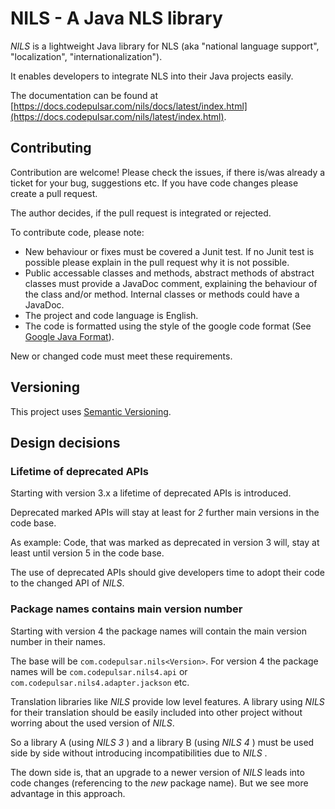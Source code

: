 # NILS - A Java NLS library

_NILS_ is a lightweight Java library for NLS (aka "national language support", "localization", "internationalization").

It enables developers to integrate NLS into their Java projects easily.

The documentation can be found at [https://docs.codepulsar.com/nils/docs/latest/index.html](https://docs.codepulsar.com/nils/latest/index.html).

## Contributing

Contribution are welcome! Please check the issues, if there is/was already a ticket for your bug, suggestions etc. If you have code changes please create a pull request.

The author decides, if the pull request is integrated or rejected.

To contribute code, please note:

* New behaviour or fixes must be covered a Junit test. If no Junit test is possible please explain in the pull request why it is not possible.
* Public accessable classes and methods, abstract methods of abstract classes must provide a JavaDoc comment, explaining the behaviour of the class and/or method. 
  Internal classes or methods could have a JavaDoc.
* The project and code language is English.
* The code is formatted using the style of the google code format (See [Google Java Format](https://github.com/google/google-java-format)). 

New or changed code must meet these requirements. 

## Versioning

This project uses [Semantic Versioning](https://semver.org/).

## Design decisions

### Lifetime of deprecated APIs

Starting with version 3.x a lifetime of deprecated APIs is introduced.

Deprecated marked APIs will stay at least for _2_ further main versions in the code base.

As example: Code, that was marked as deprecated in version 3 will, stay at least until version 5 in the code base.

The use of deprecated APIs should give developers time to adopt their code to the changed API of _NILS_.

### Package names contains main version number

Starting with version 4 the package names will contain the main version number in their names.

The base will be `com.codepulsar.nils<Version>`. For version 4 the package names will be `com.codepulsar.nils4.api` or `com.codepulsar.nils4.adapter.jackson` etc.

Translation libraries like _NILS_ provide low level features. A library using _NILS_ for their translation should be easily included into other project without worring about the used version of _NILS_.

So a library A (using _NILS 3_ ) and a library B (using _NILS 4_ ) must be used side by side without introducing incompatibilities due to _NILS_ .

The down side is, that an upgrade to a newer version of _NILS_ leads into code changes (referencing to the _new_ package name). But we see more advantage in this approach.
